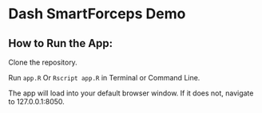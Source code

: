 # Dash SmartForceps Demo

## How to Run the App: 

Clone the repository.

Run `app.R`
Or `Rscript app.R` in Terminal or Command Line. 

The app will load into your default browser window. If it does not, navigate to 127.0.0.1:8050.
